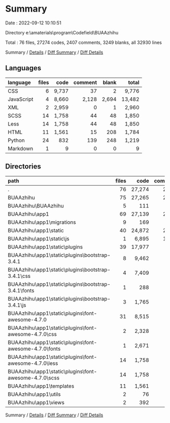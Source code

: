 # Summary

Date : 2022-09-12 10:10:51

Directory e:\\amaterials\\program\\Codefield\\BUAAzhihu

Total : 76 files,  27274 codes, 2407 comments, 3249 blanks, all 32930 lines

Summary / [Details](details.md) / [Diff Summary](diff.md) / [Diff Details](diff-details.md)

## Languages
| language | files | code | comment | blank | total |
| :--- | ---: | ---: | ---: | ---: | ---: |
| CSS | 6 | 9,737 | 37 | 2 | 9,776 |
| JavaScript | 4 | 8,660 | 2,128 | 2,694 | 13,482 |
| XML | 2 | 2,959 | 0 | 1 | 2,960 |
| SCSS | 14 | 1,758 | 44 | 48 | 1,850 |
| Less | 14 | 1,758 | 44 | 48 | 1,850 |
| HTML | 11 | 1,561 | 15 | 208 | 1,784 |
| Python | 24 | 832 | 139 | 248 | 1,219 |
| Markdown | 1 | 9 | 0 | 0 | 9 |

## Directories
| path | files | code | comment | blank | total |
| :--- | ---: | ---: | ---: | ---: | ---: |
| . | 76 | 27,274 | 2,407 | 3,249 | 32,930 |
| BUAAzhihu | 75 | 27,265 | 2,407 | 3,249 | 32,921 |
| BUAAzhihu\\BUAAzhihu | 5 | 111 | 59 | 51 | 221 |
| BUAAzhihu\\app1 | 69 | 27,139 | 2,345 | 3,193 | 32,677 |
| BUAAzhihu\\app1\\migrations | 9 | 169 | 8 | 50 | 227 |
| BUAAzhihu\\app1\\static | 40 | 24,872 | 2,253 | 2,793 | 29,918 |
| BUAAzhihu\\app1\\static\\js | 1 | 6,895 | 1,911 | 2,076 | 10,882 |
| BUAAzhihu\\app1\\static\\plugins | 39 | 17,977 | 342 | 717 | 19,036 |
| BUAAzhihu\\app1\\static\\plugins\\bootstrap-3.4.1 | 8 | 9,462 | 241 | 618 | 10,321 |
| BUAAzhihu\\app1\\static\\plugins\\bootstrap-3.4.1\\css | 4 | 7,409 | 24 | 0 | 7,433 |
| BUAAzhihu\\app1\\static\\plugins\\bootstrap-3.4.1\\fonts | 1 | 288 | 0 | 0 | 288 |
| BUAAzhihu\\app1\\static\\plugins\\bootstrap-3.4.1\\js | 3 | 1,765 | 217 | 618 | 2,600 |
| BUAAzhihu\\app1\\static\\plugins\\font-awesome-4.7.0 | 31 | 8,515 | 101 | 99 | 8,715 |
| BUAAzhihu\\app1\\static\\plugins\\font-awesome-4.7.0\\css | 2 | 2,328 | 13 | 2 | 2,343 |
| BUAAzhihu\\app1\\static\\plugins\\font-awesome-4.7.0\\fonts | 1 | 2,671 | 0 | 1 | 2,672 |
| BUAAzhihu\\app1\\static\\plugins\\font-awesome-4.7.0\\less | 14 | 1,758 | 44 | 48 | 1,850 |
| BUAAzhihu\\app1\\static\\plugins\\font-awesome-4.7.0\\scss | 14 | 1,758 | 44 | 48 | 1,850 |
| BUAAzhihu\\app1\\templates | 11 | 1,561 | 15 | 208 | 1,784 |
| BUAAzhihu\\app1\\utils | 2 | 76 | 56 | 23 | 155 |
| BUAAzhihu\\app1\\views | 2 | 392 | 9 | 102 | 503 |

Summary / [Details](details.md) / [Diff Summary](diff.md) / [Diff Details](diff-details.md)